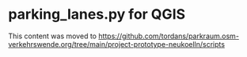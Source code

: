 # parking_lanes.py for QGIS

This content was moved to https://github.com/tordans/parkraum.osm-verkehrswende.org/tree/main/project-prototype-neukoelln/scripts
